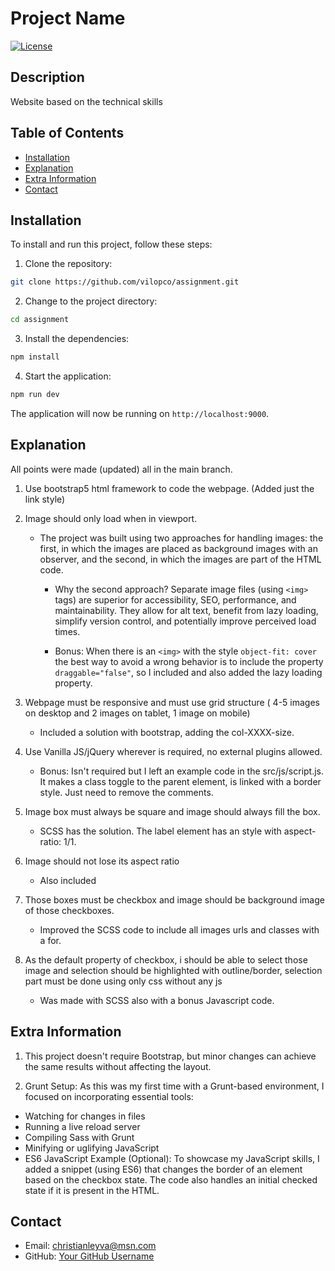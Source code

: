# Project Name

[![License](https://img.shields.io/badge/license-MIT-blue.svg)](LICENSE)

## Description

Website based on the technical skills

## Table of Contents

- [Installation](#installation)
- [Explanation](#explanation)
- [Extra Information](#Information)
- [Contact](#contact)

## Installation

To install and run this project, follow these steps:

1. Clone the repository:

```bash
git clone https://github.com/vilopco/assignment.git
```

2. Change to the project directory:

```bash
cd assignment
```

3. Install the dependencies:

```bash
npm install
```

4. Start the application:

```bash
npm run dev
```

The application will now be running on `http://localhost:9000`.

## Explanation

All points were made (updated) all in the main branch.

1. Use bootstrap5 html framework to code the webpage. (Added just the link style)

2. Image should only load when in viewport.

   - The project was built using two approaches for handling images: the first, in which the images are placed as background images with an observer, and the second, in which the images are part of the HTML code.

     - Why the second approach? Separate image files (using `<img>` tags) are superior for accessibility, SEO, performance, and maintainability. They allow for alt text, benefit from lazy loading, simplify version control, and potentially improve perceived load times.

     - Bonus: When there is an `<img>` with the style `object-fit: cover` the best way to avoid a wrong behavior is to include the property `draggable="false"`, so I included and also added the lazy loading property.

3. Webpage must be responsive and must use grid structure ( 4-5 images on desktop and 2 images on tablet, 1 image on mobile)

   - Included a solution with bootstrap, adding the col-XXXX-size.

4. Use Vanilla JS/jQuery wherever is required, no external plugins allowed.

   - Bonus: Isn't required but I left an example code in the src/js/script.js. It makes a class toggle to the parent element, is linked with a border style. Just need to remove the comments.

5. Image box must always be square and image should always fill the box.

   - SCSS has the solution. The label element has an style with aspect-ratio: 1/1.

6. Image should not lose its aspect ratio

   - Also included

7. Those boxes must be checkbox and image should be background image of those checkboxes.

   - Improved the SCSS code to include all images urls and classes with a for.

8. As the default property of checkbox, i should be able to select those image and selection should be highlighted with outline/border, selection part must be done using only css without any js

   - Was made with SCSS also with a bonus Javascript code.

## Extra Information

1. This project doesn't require Bootstrap, but minor changes can achieve the same results without affecting the layout.

2. Grunt Setup: As this was my first time with a Grunt-based environment, I focused on incorporating essential tools:

- Watching for changes in files
- Running a live reload server
- Compiling Sass with Grunt
- Minifying or uglifying JavaScript
- ES6 JavaScript Example (Optional): To showcase my JavaScript skills, I added a snippet (using ES6) that changes the border of an element based on the checkbox state. The code also handles an initial checked state if it is present in the HTML.

## Contact

- Email: christianleyva@msn.com
- GitHub: [Your GitHub Username](https://github.com/vilopco)
